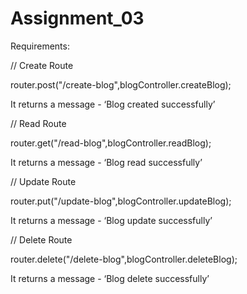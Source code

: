 # Assignment_03

Requirements:

// Create Route

router.post("/create-blog",blogController.createBlog);  

It returns a message - ‘Blog created successfully’

// Read Route

router.get("/read-blog",blogController.readBlog);

It returns a message - ‘Blog read successfully’

// Update Route

router.put("/update-blog",blogController.updateBlog);

It returns a message - ‘Blog update successfully’

// Delete Route

router.delete("/delete-blog",blogController.deleteBlog);

It returns a message - ‘Blog delete successfully’

